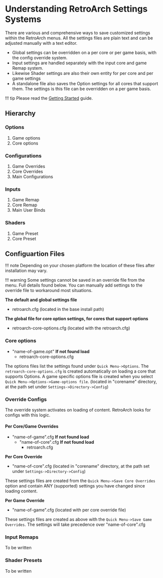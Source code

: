 # Understanding RetroArch Settings Systems

There are various and comprehensive ways to save customized settings within the RetroArch menus. All the settings files are plain text and can be adjusted manually with a text editor.

- Global settings can be overridden on a per core or per game basis, with the config override system.
- Input settings are handled separately with the input core and game Remap system.
- Likewise Shader settings are also their own entity for per core and per game settings
- A standalone file also saves the Option settings for all cores that support them. The settings is this file can be overridden on a per game basis.

!!! tip
    Please read the [Getting Started](docs/guides/windows.md) guide.

## Hierarchy

### Options

1. Game options
2. Core options

### Configurations

1. Game Overrides
2. Core Overrides
3. Main Configurations

### Inputs

1. Game Remap
2. Core Remap
3. Main User Binds

### Shaders

1. Game Preset
2. Core Preset

## Configuartion Files

!!! note
    Depending on your chosen platform the location of these files after installation may vary.

!!! warning
    Some settings cannot be saved in an override file from the menu. Full details found below. You can manually add settings to the override file to workaround most situations.


**The default and global settings file**

- retroarch.cfg  (located in the base install path)

**The global file for core option settings, for cores that support options**

- retroarch-core-options.cfg (located with the retroarch.cfg)

### Core options

- "name-of-game.opt" **If not found load**
    - retroarch-core-options.cfg

The options files list the settings found under `Quick Menu->Options`. The `retroarch-core-options.cfg` is created automatically on loading a core that supports Options.
A game specific options file is created when you select `Quick Menu->Options->Game-options file`. (located in "corename" directory, at the path set under `Settings->Directory->Config`)

### Override Configs

The override system activates on loading of content. RetroArch looks for configs with this logic.

#### Per Core/Game Overrides

- "name-of-game".cfg **If not found load**
    - "name-of-core".cfg **If not found load**
        - retroarch.cfg

**Per Core Override**

- "name-of-core".cfg (located in "corename" directory, at the path set under `Settings->Directory->Config`)

These settings files are created from the `Quick Menu->Save Core Overrides` option and contain ANY (supported) settings you have changed since loading content.    

**Per Game Override**

- "name-of-game".cfg (located with per core override file)

These settings files are created as above with the `Quick Menu->Save Game Overrides`. The settings will take precedence over "name-of-core".cfg

### Input Remaps

To be written

### Shader Presets

To be written
